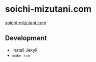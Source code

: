# soichi-mizutani.com

[soichi-mizutani.com](https://soichi-mizutani.com)

## Development

- Install Jekyll
- `make run`
